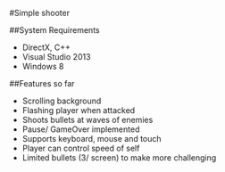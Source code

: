 #Simple shooter

##System Requirements
- DirectX, C++
- Visual Studio 2013
- Windows 8

##Features so far
- Scrolling background
- Flashing player when attacked
- Shoots bullets at waves of enemies
- Pause/ GameOver implemented
- Supports keyboard, mouse and touch
- Player can control speed of self
- Limited bullets (3/ screen) to make more challenging
